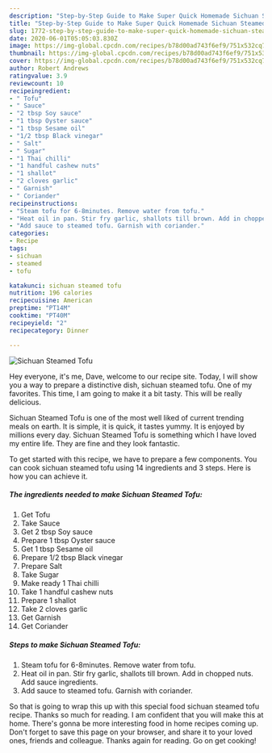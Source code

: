 ```yaml
---
description: "Step-by-Step Guide to Make Super Quick Homemade Sichuan Steamed Tofu"
title: "Step-by-Step Guide to Make Super Quick Homemade Sichuan Steamed Tofu"
slug: 1772-step-by-step-guide-to-make-super-quick-homemade-sichuan-steamed-tofu
date: 2020-06-01T05:05:03.830Z
image: https://img-global.cpcdn.com/recipes/b78d00ad743f6ef9/751x532cq70/sichuan-steamed-tofu-recipe-main-photo.jpg
thumbnail: https://img-global.cpcdn.com/recipes/b78d00ad743f6ef9/751x532cq70/sichuan-steamed-tofu-recipe-main-photo.jpg
cover: https://img-global.cpcdn.com/recipes/b78d00ad743f6ef9/751x532cq70/sichuan-steamed-tofu-recipe-main-photo.jpg
author: Robert Andrews
ratingvalue: 3.9
reviewcount: 10
recipeingredient:
- " Tofu"
- " Sauce"
- "2 tbsp Soy sauce"
- "1 tbsp Oyster sauce"
- "1 tbsp Sesame oil"
- "1/2 tbsp Black vinegar"
- " Salt"
- " Sugar"
- "1 Thai chilli"
- "1 handful cashew nuts"
- "1 shallot"
- "2 cloves garlic"
- " Garnish"
- " Coriander"
recipeinstructions:
- "Steam tofu for 6-8minutes. Remove water from tofu."
- "Heat oil in pan. Stir fry garlic, shallots till brown. Add in chopped nuts. Add sauce ingredients."
- "Add sauce to steamed tofu. Garnish with coriander."
categories:
- Recipe
tags:
- sichuan
- steamed
- tofu

katakunci: sichuan steamed tofu 
nutrition: 196 calories
recipecuisine: American
preptime: "PT14M"
cooktime: "PT40M"
recipeyield: "2"
recipecategory: Dinner

---
```



![Sichuan Steamed Tofu](https://img-global.cpcdn.com/recipes/b78d00ad743f6ef9/751x532cq70/sichuan-steamed-tofu-recipe-main-photo.jpg)

Hey everyone, it's me, Dave, welcome to our recipe site. Today, I will show you a way to prepare a distinctive dish, sichuan steamed tofu. One of my favorites. This time, I am going to make it a bit tasty. This will be really delicious.



Sichuan Steamed Tofu is one of the most well liked of current trending meals on earth. It is simple, it is quick, it tastes yummy. It is enjoyed by millions every day. Sichuan Steamed Tofu is something which I have loved my entire life. They are fine and they look fantastic.


To get started with this recipe, we have to prepare a few components. You can cook sichuan steamed tofu using 14 ingredients and 3 steps. Here is how you can achieve it.

<!--inarticleads1-->

##### The ingredients needed to make Sichuan Steamed Tofu:

1. Get  Tofu
1. Take  Sauce
1. Get 2 tbsp Soy sauce
1. Prepare 1 tbsp Oyster sauce
1. Get 1 tbsp Sesame oil
1. Prepare 1/2 tbsp Black vinegar
1. Prepare  Salt
1. Take  Sugar
1. Make ready 1 Thai chilli
1. Take 1 handful cashew nuts
1. Prepare 1 shallot
1. Take 2 cloves garlic
1. Get  Garnish
1. Get  Coriander




<!--inarticleads2-->

##### Steps to make Sichuan Steamed Tofu:

1. Steam tofu for 6-8minutes. Remove water from tofu.
1. Heat oil in pan. Stir fry garlic, shallots till brown. Add in chopped nuts. Add sauce ingredients.
1. Add sauce to steamed tofu. Garnish with coriander.




So that is going to wrap this up with this special food sichuan steamed tofu recipe. Thanks so much for reading. I am confident that you will make this at home. There's gonna be more interesting food in home recipes coming up. Don't forget to save this page on your browser, and share it to your loved ones, friends and colleague. Thanks again for reading. Go on get cooking!
